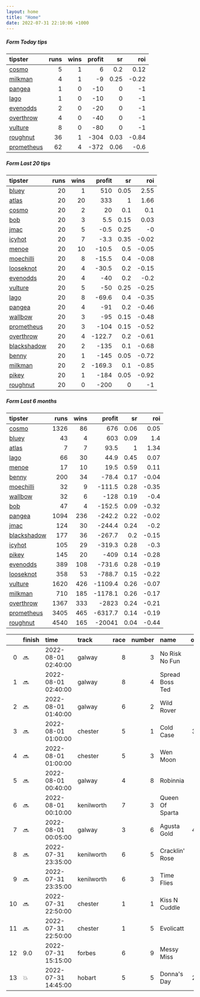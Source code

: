 ```yaml
---   
layout: home  
title: "Home"   
date: 2022-07-31 22:10:06 +1000  
---   
```



##### Form Today tips   

| tipster                                                       |   runs |   wins |   profit |   sr |   roi |
|:--------------------------------------------------------------|-------:|-------:|---------:|-----:|------:|
| [cosmo](https://mrwayneo.github.io/tips/cosmo.html)           |      5 |      1 |        6 | 0.2  |  0.12 |
| [milkman](https://mrwayneo.github.io/tips/milkman.html)       |      4 |      1 |       -9 | 0.25 | -0.22 |
| [pangea](https://mrwayneo.github.io/tips/pangea.html)         |      1 |      0 |      -10 | 0    | -1    |
| [lago](https://mrwayneo.github.io/tips/lago.html)             |      1 |      0 |      -10 | 0    | -1    |
| [evenodds](https://mrwayneo.github.io/tips/evenodds.html)     |      2 |      0 |      -20 | 0    | -1    |
| [overthrow](https://mrwayneo.github.io/tips/overthrow.html)   |      4 |      0 |      -40 | 0    | -1    |
| [vulture](https://mrwayneo.github.io/tips/vulture.html)       |      8 |      0 |      -80 | 0    | -1    |
| [roughnut](https://mrwayneo.github.io/tips/roughnut.html)     |     36 |      1 |     -304 | 0.03 | -0.84 |
| [prometheus](https://mrwayneo.github.io/tips/prometheus.html) |     62 |      4 |     -372 | 0.06 | -0.6  |

##### Form Last 20 tips   

| tipster                                                         |   runs |   wins |   profit |   sr |   roi |
|:----------------------------------------------------------------|-------:|-------:|---------:|-----:|------:|
| [bluey](https://mrwayneo.github.io/tips/bluey.html)             |     20 |      1 |    510   | 0.05 |  2.55 |
| [atlas](https://mrwayneo.github.io/tips/atlas.html)             |     20 |     20 |    333   | 1    |  1.66 |
| [cosmo](https://mrwayneo.github.io/tips/cosmo.html)             |     20 |      2 |     20   | 0.1  |  0.1  |
| [bob](https://mrwayneo.github.io/tips/bob.html)                 |     20 |      3 |      5.5 | 0.15 |  0.03 |
| [jmac](https://mrwayneo.github.io/tips/jmac.html)               |     20 |      5 |     -0.5 | 0.25 | -0    |
| [icyhot](https://mrwayneo.github.io/tips/icyhot.html)           |     20 |      7 |     -3.3 | 0.35 | -0.02 |
| [menoe](https://mrwayneo.github.io/tips/menoe.html)             |     20 |     10 |    -10.5 | 0.5  | -0.05 |
| [moechilli](https://mrwayneo.github.io/tips/moechilli.html)     |     20 |      8 |    -15.5 | 0.4  | -0.08 |
| [looseknot](https://mrwayneo.github.io/tips/looseknot.html)     |     20 |      4 |    -30.5 | 0.2  | -0.15 |
| [evenodds](https://mrwayneo.github.io/tips/evenodds.html)       |     20 |      4 |    -40   | 0.2  | -0.2  |
| [vulture](https://mrwayneo.github.io/tips/vulture.html)         |     20 |      5 |    -50   | 0.25 | -0.25 |
| [lago](https://mrwayneo.github.io/tips/lago.html)               |     20 |      8 |    -69.6 | 0.4  | -0.35 |
| [pangea](https://mrwayneo.github.io/tips/pangea.html)           |     20 |      4 |    -91   | 0.2  | -0.46 |
| [wallbow](https://mrwayneo.github.io/tips/wallbow.html)         |     20 |      3 |    -95   | 0.15 | -0.48 |
| [prometheus](https://mrwayneo.github.io/tips/prometheus.html)   |     20 |      3 |   -104   | 0.15 | -0.52 |
| [overthrow](https://mrwayneo.github.io/tips/overthrow.html)     |     20 |      4 |   -122.7 | 0.2  | -0.61 |
| [blackshadow](https://mrwayneo.github.io/tips/blackshadow.html) |     20 |      2 |   -135   | 0.1  | -0.68 |
| [benny](https://mrwayneo.github.io/tips/benny.html)             |     20 |      1 |   -145   | 0.05 | -0.72 |
| [milkman](https://mrwayneo.github.io/tips/milkman.html)         |     20 |      2 |   -169.3 | 0.1  | -0.85 |
| [pikey](https://mrwayneo.github.io/tips/pikey.html)             |     20 |      1 |   -184   | 0.05 | -0.92 |
| [roughnut](https://mrwayneo.github.io/tips/roughnut.html)       |     20 |      0 |   -200   | 0    | -1    |

##### Form Last 6 months   

| tipster                                                         |   runs |   wins |   profit |   sr |   roi |
|:----------------------------------------------------------------|-------:|-------:|---------:|-----:|------:|
| [cosmo](https://mrwayneo.github.io/tips/cosmo.html)             |   1326 |     86 |    676   | 0.06 |  0.05 |
| [bluey](https://mrwayneo.github.io/tips/bluey.html)             |     43 |      4 |    603   | 0.09 |  1.4  |
| [atlas](https://mrwayneo.github.io/tips/atlas.html)             |      7 |      7 |     93.5 | 1    |  1.34 |
| [lago](https://mrwayneo.github.io/tips/lago.html)               |     66 |     30 |     44.9 | 0.45 |  0.07 |
| [menoe](https://mrwayneo.github.io/tips/menoe.html)             |     17 |     10 |     19.5 | 0.59 |  0.11 |
| [benny](https://mrwayneo.github.io/tips/benny.html)             |    200 |     34 |    -78.4 | 0.17 | -0.04 |
| [moechilli](https://mrwayneo.github.io/tips/moechilli.html)     |     32 |      9 |   -111.5 | 0.28 | -0.35 |
| [wallbow](https://mrwayneo.github.io/tips/wallbow.html)         |     32 |      6 |   -128   | 0.19 | -0.4  |
| [bob](https://mrwayneo.github.io/tips/bob.html)                 |     47 |      4 |   -152.5 | 0.09 | -0.32 |
| [pangea](https://mrwayneo.github.io/tips/pangea.html)           |   1094 |    236 |   -242.2 | 0.22 | -0.02 |
| [jmac](https://mrwayneo.github.io/tips/jmac.html)               |    124 |     30 |   -244.4 | 0.24 | -0.2  |
| [blackshadow](https://mrwayneo.github.io/tips/blackshadow.html) |    177 |     36 |   -267.7 | 0.2  | -0.15 |
| [icyhot](https://mrwayneo.github.io/tips/icyhot.html)           |    105 |     29 |   -319.3 | 0.28 | -0.3  |
| [pikey](https://mrwayneo.github.io/tips/pikey.html)             |    145 |     20 |   -409   | 0.14 | -0.28 |
| [evenodds](https://mrwayneo.github.io/tips/evenodds.html)       |    389 |    108 |   -731.6 | 0.28 | -0.19 |
| [looseknot](https://mrwayneo.github.io/tips/looseknot.html)     |    358 |     53 |   -788.7 | 0.15 | -0.22 |
| [vulture](https://mrwayneo.github.io/tips/vulture.html)         |   1620 |    426 |  -1109.4 | 0.26 | -0.07 |
| [milkman](https://mrwayneo.github.io/tips/milkman.html)         |    710 |    185 |  -1178.1 | 0.26 | -0.17 |
| [overthrow](https://mrwayneo.github.io/tips/overthrow.html)     |   1367 |    333 |  -2823   | 0.24 | -0.21 |
| [prometheus](https://mrwayneo.github.io/tips/prometheus.html)   |   3405 |    465 |  -6317.7 | 0.14 | -0.19 |
| [roughnut](https://mrwayneo.github.io/tips/roughnut.html)       |   4540 |    165 | -20041   | 0.04 | -0.44 |

|    | finish   | time                | track      |   race |   number | name            |   odds | tipster            |
|---:|:---------|:--------------------|:-----------|-------:|---------:|:----------------|-------:|:-------------------|
|  0 | :soon:   | 2022-08-01 02:40:00 | galway     |      8 |        3 | No Risk No Fun  |   0    | evenodds,lago      |
|  1 | :soon:   | 2022-08-01 02:40:00 | galway     |      8 |        4 | Spread Boss Ted |   0    | evenodds,overthrow |
|  2 | :soon:   | 2022-08-01 01:40:00 | galway     |      6 |        2 | Wild Rover      |   0    | vulture            |
|  3 | :soon:   | 2022-08-01 01:00:00 | chester    |      5 |        1 | Cold Case       |   3.25 | vulture            |
|  4 | :soon:   | 2022-08-01 01:00:00 | chester    |      5 |        3 | Wen Moon        |   7    | milkman            |
|  5 | :soon:   | 2022-08-01 00:40:00 | galway     |      4 |        8 | Robinnia        |   6.5  | overthrow          |
|  6 | :soon:   | 2022-08-01 00:10:00 | kenilworth |      7 |        3 | Queen Of Sparta |   0    | vulture            |
|  7 | :soon:   | 2022-08-01 00:05:00 | galway     |      3 |        6 | Agusta Gold     |   4.33 | overthrow          |
|  8 | :soon:   | 2022-07-31 23:35:00 | kenilworth |      6 |        5 | Cracklin' Rose  |   0    | vulture            |
|  9 | :soon:   | 2022-07-31 23:35:00 | kenilworth |      6 |        3 | Time Flies      |   0    | milkman            |
| 10 | :soon:   | 2022-07-31 22:50:00 | chester    |      1 |        1 | Kiss N Cuddle   |   3.5  | vulture            |
| 11 | :soon:   | 2022-07-31 22:50:00 | chester    |      1 |        5 | Evolicatt       |   6.5  | vulture            |
| 12 | 9.0      | 2022-07-31 15:15:00 | forbes     |      6 |        9 | Messy Miss      |  13    | pangea             |
| 13 | :boom:   | 2022-07-31 14:45:00 | hobart     |      5 |        5 | Donna's Day     |   2.45 | milkman            |